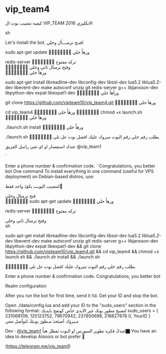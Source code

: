 # vip_team4
 كيفية تنصيب بوت  ال VIP_TEAM   الانكليزي 2016
 
sh

 Let's install the bot.
افتـح ترمنـــأل وخلي   

sudo apt-get update 
🔸➖🔹➖🔸➖🔹➖
ورهأَ خلي  

redis-server
🔸➖🔹➖🔸➖🔹➖
تركه مفتوح    
🔸➖🔹➖🔸➖🔹➖
وفتح ترمنال ثاني وخلي    
🔸➖🔹➖🔸➖🔹➖
ورهأ خلي    

sudo apt-get install libreadline-dev libconfig-dev libssl-dev lua5.2 liblua5.2-dev libevent-dev make autoconf unzip git redis-server g++ libjansson-dev libpython-dev expat libexpat1-dev
🔸➖🔹➖🔸➖🔹➖
ورأهأَ خلي  

git clone https://github.com/vipteam10/vip_team4.git
🔸➖🔹➖🔸➖🔹➖
ورهأ خلي    

cd vip_team4
🔸➖🔹➖🔸➖🔹➖
ورهأَ خلي 
🔸➖🔹➖🔸➖🔹➖
chmod +x launch.sh
🔸➖🔹➖🔸➖🔹➖
ورهأَ خلي 

./launch.sh install
🔸➖🔹➖🔸➖🔹➖
ورهأَ خلي  

./launch.sh 
🔸➖🔹➖🔸➖🔹➖
يطلب رقم خلي رقم البوت 
مبروك عليك افضل بوت عل تلي 

عندك استفسار او اي شي راسل الفريق
@vip_team1

`

Enter a phone number & confirmation code.
``Congratulations, you better bot
 One command
To install everything in one command (useful for VPS deployment) on Debian-based distros, use:

لتنصيب البوـب بكوَدَ واحد فقط َ   

فتح ترمنال وخلي   
🔸➖🔹➖🔸➖🔹➖
sudo apt-get update 
🔸➖🔹➖🔸➖🔹➖
ورهأَ خلي  

redis-server
🔸➖🔹➖🔸➖🔹➖
تركه مفتوح   

وفتح ترمنال ثاني وخلي  
sh

sudo apt-get install libreadline-dev libconfig-dev libssl-dev lua5.2 liblua5.2-dev libevent-dev make autoconf unzip git redis-server g++ libjansson-dev libpython-dev expat libexpat1-dev && git clone https://github.com/vipteam10/vip_team4.git && cd vip_team4 && chmod +x launch.sh && ./launch.sh install && ./launch.sh

🔸➖🔹➖🔸➖🔹➖
يطلب رقم خلي رقم البوت 
مبروك عليك افضل بوت عل تلي 

 Enter a phone number & confirmation code.
Congratulations, you better bot

 Realm configuration

After you run the bot for first time, send it !id. Get your ID and stop the bot.

Open ./data/config.lua and add your ID to the "sudo_users" section in the following format:
 لتصبح مطور بوتك غير الايدي خاص كونفج بايديك 
  sudo_users = {
      231068109,
    125123752,
    79670942,
    237850698,
    218827876
    0,
    YourID
  }
 مـبروَك أصبَحتـَ مـطورَ بوـتكَ لتوأصل معي 

Dev :   [@vip_team1](https://telegram.me/vip_team1)
عندكَ فكره تطوير السورس او البوت تفظل هنأَ🏿️
You have an idea to develop Alsoors or bot prefer 🏿️

(https://telegram.me/vip_team1)
